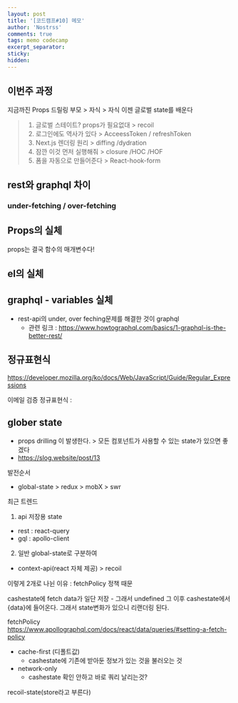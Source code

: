 ```yaml
---
layout: post
title: '[코드캠프#10] 메모'
author: 'Nostrss'
comments: true
tags: memo codecamp
excerpt_separator:
sticky:
hidden:
---
```


## 이번주 과정

지금까진 Props 드릴링 부모 > 자식 > 자식
이젠 글로벌 state를 배운다

>1. 글로벌 스테이트? props가 필요없대 > recoil
>2. 로그인에도 역사가 있다 > AcceessToken / refreshToken
>3. Next.js 렌더링 원리 > diffing /dydration
>4. 잠깐 이것 먼저 실행해줘 > closure /HOC /HOF
>5. 폼을 자동으로 만들어준다 > React-hook-form


## rest와 graphql 차이 
### under-fetching / over-fetching

## Props의 실체
props는 결국 함수의 매개변수다!

## el의 실체
## graphql - variables 실체
- rest-api의 under, over feching문제를 해결한 것이 graphql
  - 관련 링크 : https://www.howtographql.com/basics/1-graphql-is-the-better-rest/

## 정규표현식
https://developer.mozilla.org/ko/docs/Web/JavaScript/Guide/Regular_Expressions

이메일 검증 정규표현식 : 

## glober state
- props drilling 이 발생한다. > 모든 컴포넌트가 사용할 수 있는 state가 있으면 좋겠다
- https://slog.website/post/13

발전순서
- global-state > redux > mobX > swr 

최근 트렌드

1. api 저장용 state
  - rest : react-query
  - gql : apollo-client

2. 일반 global-state로 구분하여
  - context-api(react 자체 제공) > recoil

이렇게 2개로 나뉜 이유 : fetchPolicy 정책 때문

cashestate에 fetch data가 일단 저장 - 그래서 undefined
그 이후 cashestate에서 {data}에 들어온다. 그래서 state변화가 있으니 리랜더링 된다.

fetchPolicy
https://www.apollographql.com/docs/react/data/queries/#setting-a-fetch-policy

  - cache-first (디폴트값)
    - cashestate에 기존에 받아둔 정보가 있는 것을 불러오는 것
  - network-only
    - cashestate 확인 안하고 바로 쿼리 날리는것?

recoil-state(store라고 부른다)









